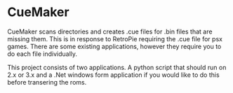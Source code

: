 # CueMaker

CueMaker scans directories and creates .cue files for .bin files that are missing them. 
This is in response to RetroPie requiring the .cue file for psx games. There are some existing applications, 
however they require you to do each file individually.

This project consists of two applications. A python script that should run on 2.x or 3.x and a .Net windows 
form application if you would like to do this before transering the roms.